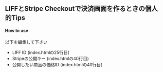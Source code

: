 ## LIFFとStripe Checkoutで決済画面を作るときの個人的Tips

#### How to use
以下を編集して下さい
- LIFF ID (index.htmlの25行目)
- Stripeの公開キー (index.htmlの40行目)
- 公開したい商品の価格ID (index.htmlの40行目)